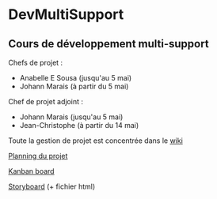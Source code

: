 # DevMultiSupport
## Cours de développement multi-support
Chefs de projet : 
* Anabelle E Sousa (jusqu'au 5 mai)
* Johann Marais (à partir du 5 mai)

Chef de projet adjoint :
* Johann Marais (jusqu'au 5 mai)
* Jean-Christophe (à partir du 14 mai)

Toute la gestion de projet est concentrée dans le [wiki](https://github.com/myclouet/DevMultiSupport/wiki)  

[Planning du projet](https://docs.google.com/spreadsheets/d/1SAsa8jUNW-yLoutCmTzTejGANamgYi_k7XRsevLSwR8/edit?usp=sharing)

[Kanban board](https://github.com/myclouet/DevMultiSupport/projects/1)

[Storyboard](http://twinery.org/2/#!/stories) (+ fichier html)
